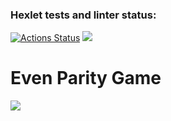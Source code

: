 ### Hexlet tests and linter status:
[![Actions Status](https://github.com/Kennocke/java-project-61/workflows/hexlet-check/badge.svg)](https://github.com/Kennocke/java-project-61/actions) <a href="https://codeclimate.com/github/Kennocke/java-project-61/maintainability"><img src="https://api.codeclimate.com/v1/badges/fe19a84dbb8a85190917/maintainability" /></a>

# Even Parity Game

<a href="https://asciinema.org/a/dY2jBxXGQNRcKx7KvMfakVUcM" target="_blank"><img src="https://asciinema.org/a/dY2jBxXGQNRcKx7KvMfakVUcM.svg" /></a>